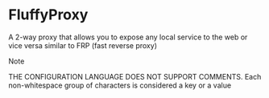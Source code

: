 # FluffyProxy

A 2-way proxy that allows you to expose any local service to the web or vice
versa similar to FRP (fast reverse proxy)

> [!NOTE]
> THE CONFIGURATION LANGUAGE DOES NOT SUPPORT COMMENTS. Each
> non-whitespace group of characters is considered a key or a value

